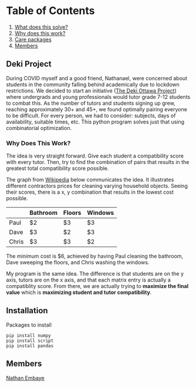 # Table of Contents

1. [What does this solve?](#deki-project)
2. [Why does this work?](#why-does-this-work)
3. [Care packages](#installation)
4. [Members](#members)


## Deki Project

During COVID myself and a good friend, Nathanael, were concerned about students in the community falling behind academically due to lockdown restrictions. We decided to start an initiative ([The Deki Ottawa Project](https://www.instagram.com/thedekiottawaproject/?hl=en)) where undergrads and young professionals would tutor grade 7-12 students to combat this. As the number of tutors and students signing up grew, reaching approximately 30+ and 45+, we found optimally pairing everyone to be difficult. For every person, we had to consider: subjects, days of availability, suitable times, etc. This python program solves just that using combinatorial optimization. 



### Why Does This Work?

The idea is very straight forward. Give each student a compatibility score with every tutor. Then, try to find the combination of pairs that results in the greatest total compatibility score possible.

The graph from [Wikipedia](https://en.wikipedia.org/wiki/Hungarian_algorithm) below communicates the idea. It illustrates different contractors prices for cleaning varying household objects. Seeing their scores, there is a x, y combination that results in the lowest cost possible.


|       | Bathroom | Floors | Windows |
|-------|----------|--------|---------|
| Paul  | $2       | $3     | $3      |
| Dave  | $3       | $2     | $3      |
| Chris | $3       | $3     | $2      |


The minimum cost is $6, achieved by having Paul cleaning the bathroom, Dave sweeping the floors, and Chris washing the windows.

My program is the same idea. The difference is that students are on the y axis, tutors are on the x axis, and that each matrix entry is actually a compatiblity score. From there, we are actually trying to **maximize the final value** which is **maximizing student and tutor compatibility**.



## Installation

Packages to install

```
pip install numpy
pip install script 
pip install pandas 
```

## Members
[Nathan Embaye](https://nathanembaye.me)

